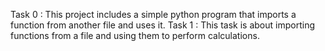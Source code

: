 Task 0 : This project includes a simple python program that imports a function from another file and uses it.
Task 1 : This task is about importing functions from a file and using them to perform calculations.
